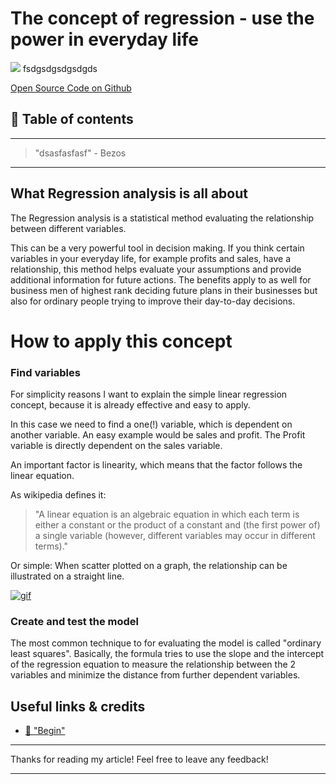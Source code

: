 # The concept of regression - use the power in everyday life

[<img src="dasfadsf">](
fsdgsdgsdgsdgds)
fsdgsdgsdgsdgds


[Open Source Code on Github](asdfasdf)


## 📄 Table of contents


---
>"dsasfasfasf"  - Bezos
---

## What Regression analysis is all about 

The Regression analysis is a statistical method evaluating the relationship between different variables. 

This can be a very powerful tool in decision making. If you think certain variables in your everyday life, for example profits and sales, have a relationship, this method helps evaluate your assumptions and provide additional information for future actions. The benefits apply to as well for business men of highest rank deciding future plans in their businesses but also for ordinary people trying to improve their day-to-day decisions.

# How to apply this concept

### Find variables

For simplicity reasons I want to explain the simple linear regression concept, because it is already effective and easy to apply.

In this case we need to find a one(!) variable, which is dependent on another variable. An easy example would be sales and profit. 
The Profit variable is directly dependent on the sales variable. 

An important factor is linearity, which means that the factor follows the linear equation.

As wikipedia defines it: 
>"A linear equation is an algebraic equation in which each term is either a constant or the product of a constant and (the first power of) a single variable (however, different variables may occur in different terms)."

Or simple: When scatter plotted on a graph, the relationship can be illustrated on a straight line.

[![gif](https://camo.githubusercontent.com/8702cf6f8016bc06f20490036fa028e065cf38cf/687474703a2f2f672e7265636f726469742e636f2f647271577035393139352e676966)](https://ddcreationstudios.github.io/logisticRegression/)

### Create and test the model

The most common technique to for evaluating the model is called "ordinary least squares". 
Basically, the formula tries to use the slope and the intercept of the regression equation to measure the relationship between the 2 variables and minimize the distance from further dependent variables.





## Useful links & credits
- [📄 "Begin"](afgafgadgads)

---

Thanks for reading my article! Feel free to leave any feedback! 

---

<!-- Written by Daniel Deutsch (deudan1010@gmail.com) -->
